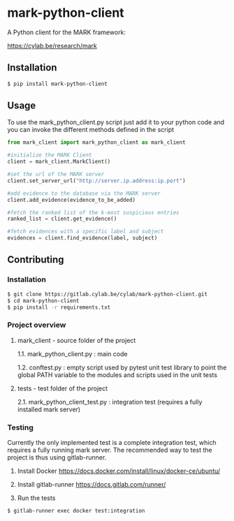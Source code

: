 # mark-python-client

A Python client for the MARK framework:

https://cylab.be/research/mark

## Installation

```bash
$ pip install mark-python-client
```

## Usage

To use the mark_python_client.py script just add it to your python code and you can invoke the different
methods defined in the script

```python
from mark_client import mark_python_client as mark_client

#initialize the MARK Client
client = mark_client.MarkClient()

#set the url of the MARK server
client.set_server_url("http://server.ip.address:ip.port")

#add evidence to the database via the MARK server
client.add_evidence(evidence_to_be_added)

#fetch the ranked list of the k-most suspicious entries
ranked_list = client.get_evidence()

#fetch evidences with a specific label and subject
evidences = client.find_evidence(label, subject)
```

## Contributing

### Installation

```bash
$ git clone https://gitlab.cylab.be/cylab/mark-python-client.git
$ cd mark-python-client
$ pip install -r requirements.txt
```

### Project overview

1. mark_client - source folder of the project

    1.1. mark_python_client.py : main code

    1.2. conftest.py : empty script used by pytest unit test library to point the global PATH variable to the modules and scripts used in the unit tests

2. tests - test folder of the project

   2.1. mark_python_client_test.py : integration test (requires a fully installed mark server)

### Testing

Currently the only implemented test is a complete integration test, which requires a fully running mark server. The recommended way to test the project is thus using gitlab-runner.

1. Install Docker
https://docs.docker.com/install/linux/docker-ce/ubuntu/

2. Install gitlab-runner
https://docs.gitlab.com/runner/

3. Run the tests
```bash
$ gitlab-runner exec docker test:integration
```



